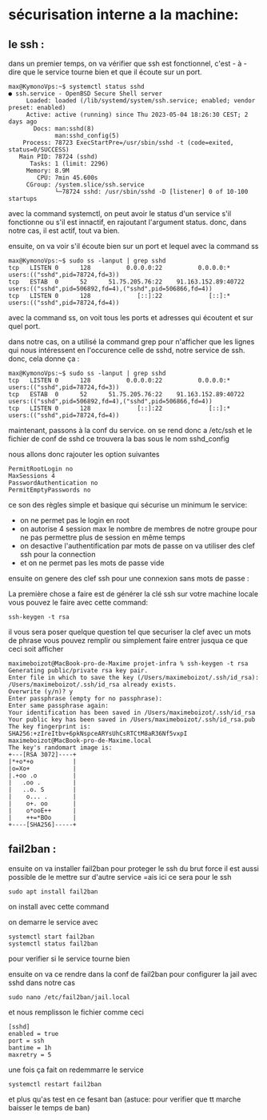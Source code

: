 # sécurisation interne a la machine:

## le ssh :

dans un premier temps, on va vérifier que ssh est fonctionnel, c'est - à - dire que le service tourne bien et que il écoute sur un port.

```
max@KymonoVps:~$ systemctl status sshd
● ssh.service - OpenBSD Secure Shell server
     Loaded: loaded (/lib/systemd/system/ssh.service; enabled; vendor preset: enabled)
     Active: active (running) since Thu 2023-05-04 18:26:30 CEST; 2 days ago
       Docs: man:sshd(8)
             man:sshd_config(5)
    Process: 78723 ExecStartPre=/usr/sbin/sshd -t (code=exited, status=0/SUCCESS)
   Main PID: 78724 (sshd)
      Tasks: 1 (limit: 2296)
     Memory: 8.9M
        CPU: 7min 45.600s
     CGroup: /system.slice/ssh.service
             └─78724 sshd: /usr/sbin/sshd -D [listener] 0 of 10-100 startups

```

avec la command systemctl, on peut avoir le status d'un service s'il fonctionne ou s'il est innactif, en rajoutant l'argument status. donc, dans notre cas, il est actif, tout va bien.

ensuite, on va voir s'il écoute bien sur un port et lequel avec la command ss

```
max@KymonoVps:~$ sudo ss -lanput | grep sshd
tcp   LISTEN 0      128          0.0.0.0:22          0.0.0.0:*     users:(("sshd",pid=78724,fd=3))                            
tcp   ESTAB  0      52      51.75.205.76:22    91.163.152.89:40722 users:(("sshd",pid=506892,fd=4),("sshd",pid=506866,fd=4))  
tcp   LISTEN 0      128             [::]:22             [::]:*     users:(("sshd",pid=78724,fd=4))     
```

avec la command ss, on voit tous les ports et adresses qui écoutent et sur quel port.

 dans notre cas, on a utilisé la command grep pour n'afficher que les lignes qui nous intéressent en l'occurence celle de sshd, notre service de ssh. donc, cela donne ça :

``` 
max@KymonoVps:~$ sudo ss -lanput | grep sshd
tcp   LISTEN 0      128          0.0.0.0:22          0.0.0.0:*     users:(("sshd",pid=78724,fd=3))                            
tcp   ESTAB  0      52      51.75.205.76:22    91.163.152.89:40722 users:(("sshd",pid=506892,fd=4),("sshd",pid=506866,fd=4))  
tcp   LISTEN 0      128             [::]:22             [::]:*     users:(("sshd",pid=78724,fd=4))     
```

maintenant, passons à la conf du service. on se rend donc a /etc/ssh et le fichier de conf de sshd ce trouvera la bas sous le nom sshd_config

nous allons donc rajouter les option suivantes


```
PermitRootLogin no
MaxSessions 4
PasswordAuthentication no
PermitEmptyPasswords no
```

ce son des règles simple et basique qui sécurise un minimum le service:
- on ne permet pas le login en root
- on autorise 4 session max le nombre de membres de notre groupe pour ne pas permettre plus de session en même temps
- on desactive l'authentification par mots de passe on va utiliser des clef ssh pour la connection
- et on ne permet pas les mots de passe vide


ensuite on genere des clef ssh pour une connexion sans mots de passe : 

La première chose a faire est de générer la clé ssh sur votre machine locale vous pouvez le faire avec cette command:

```
ssh-keygen -t rsa
```

il vous sera poser quelque question tel que securiser la clef avec un mots de phrase vous pouvez remplir ou simplement faire entrer jusqua ce que ceci soit afficher

```
maximeboizot@MacBook-pro-de-Maxime projet-infra % ssh-keygen -t rsa
Generating public/private rsa key pair.
Enter file in which to save the key (/Users/maximeboizot/.ssh/id_rsa): 
/Users/maximeboizot/.ssh/id_rsa already exists.
Overwrite (y/n)? y
Enter passphrase (empty for no passphrase): 
Enter same passphrase again: 
Your identification has been saved in /Users/maximeboizot/.ssh/id_rsa
Your public key has been saved in /Users/maximeboizot/.ssh/id_rsa.pub
The key fingerprint is:
SHA256:+zIreItbv+6pkNspceARYsUhCsRTCtM8aR36Nf5vxpI maximeboizot@MacBook-pro-de-Maxime.local
The key's randomart image is:
+---[RSA 3072]----+
|*+o*+o           |
|o=Xo+            |
|.+oo .o          |
|   .oo .         |
|   ..o. S        |
|    o... .       |
|    o+. oo       |
|    o*ooE++      |
|    ++=*BOo      |
+----[SHA256]-----+
```


## fail2ban : 

ensuite on va installer fail2ban pour proteger le ssh du brut force il est aussi possible de le mettre sur d'autre service =ais ici ce sera pour le ssh 

```
sudo apt install fail2ban
```

on install avec cette command 

on demarre le service avec 

```
systemctl start fail2ban
systemctl status fail2ban
```
pour verifier si le service tourne bien

ensuite on va ce rendre dans la conf de fail2ban pour configurer la jail avec sshd dans notre cas

```
sudo nano /etc/fail2ban/jail.local
```
et nous remplisson le fichier comme ceci 

```
[sshd]
enabled = true
port = ssh
bantime = 1h
maxretry = 5
```

une fois ça fait on redemmarre le service 

```
systemctl restart fail2ban
```

et plus qu'as test en ce fesant ban (astuce: pour verifier que tt marche baisser le temps de ban)

